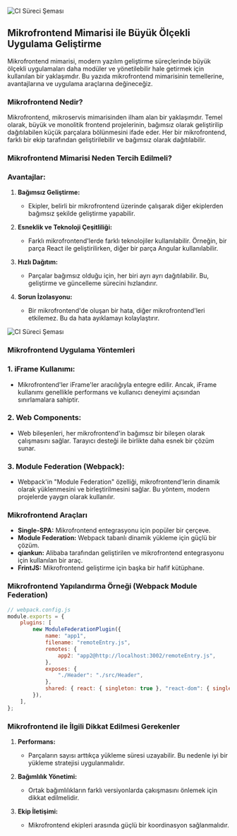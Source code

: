 ![CI Süreci Şeması](https://micro-frontends.org/ressources/diagrams/organisational/monolith-frontback-microservices.png)

## Mikrofrontend Mimarisi ile Büyük Ölçekli Uygulama Geliştirme

Mikrofrontend mimarisi, modern yazılım geliştirme süreçlerinde büyük ölçekli uygulamaları daha modüler ve yönetilebilir hale getirmek için kullanılan bir yaklaşımdır. Bu yazıda mikrofrontend mimarisinin temellerine, avantajlarına ve uygulama araçlarına değineceğiz.


### Mikrofrontend Nedir?

Mikrofrontend, mikroservis mimarisinden ilham alan bir yaklaşımdır. Temel olarak, büyük ve monolitik frontend projelerinin, bağımsız olarak geliştirilip dağıtılabilen küçük parçalara bölünmesini ifade eder. Her bir mikrofrontend, farklı bir ekip tarafından geliştirilebilir ve bağımsız olarak dağıtılabilir.


### Mikrofrontend Mimarisi Neden Tercih Edilmeli?

### Avantajlar:

1. **Bağımsız Geliştirme:**

    - Ekipler, belirli bir mikrofrontend üzerinde çalışarak diğer ekiplerden bağımsız şekilde geliştirme yapabilir.

2. **Esneklik ve Teknoloji Çeşitliliği:**

    - Farklı mikrofrontend'lerde farklı teknolojiler kullanılabilir. Örneğin, bir parça React ile geliştirilirken, diğer bir parça Angular kullanılabilir.

3. **Hızlı Dağıtım:**

    - Parçalar bağımsız olduğu için, her biri ayrı ayrı dağıtılabilir. Bu, geliştirme ve güncelleme sürecini hızlandırır.

4. **Sorun İzolasyonu:**
    - Bir mikrofrontend'de oluşan bir hata, diğer mikrofrontend'leri etkilemez. Bu da hata ayıklamayı kolaylaştırır.


![CI Süreci Şeması](https://micro-frontends.org/ressources/video/model-store-0.gif)


### Mikrofrontend Uygulama Yöntemleri

### 1. **iFrame Kullanımı:**

-   Mikrofrontend'ler iFrame'ler aracılığıyla entegre edilir. Ancak, iFrame kullanımı genellikle performans ve kullanıcı deneyimi açısından sınırlamalara sahiptir.

### 2. **Web Components:**

-   Web bileşenleri, her mikrofrontend'in bağımsız bir bileşen olarak çalışmasını sağlar. Tarayıcı desteği ile birlikte daha esnek bir çözüm sunar.

### 3. **Module Federation (Webpack):**

-   Webpack'in "Module Federation" özelliği, mikrofrontend'lerin dinamik olarak yüklenmesini ve birleştirilmesini sağlar. Bu yöntem, modern projelerde yaygın olarak kullanılır.


### Mikrofrontend Araçları

-   **Single-SPA:** Mikrofrontend entegrasyonu için popüler bir çerçeve.
-   **Module Federation:** Webpack tabanlı dinamik yükleme için güçlü bir çözüm.
-   **qiankun:** Alibaba tarafından geliştirilen ve mikrofrontend entegrasyonu için kullanılan bir araç.
-   **FrintJS:** Mikrofrontend geliştirme için başka bir hafif kütüphane.


### Mikrofrontend Yapılandırma Örneği (Webpack Module Federation)

```javascript
// webpack.config.js
module.exports = {
    plugins: [
        new ModuleFederationPlugin({
            name: "app1",
            filename: "remoteEntry.js",
            remotes: {
                app2: "app2@http://localhost:3002/remoteEntry.js",
            },
            exposes: {
                "./Header": "./src/Header",
            },
            shared: { react: { singleton: true }, "react-dom": { singleton: true } },
        }),
    ],
};
```


### Mikrofrontend ile İlgili Dikkat Edilmesi Gerekenler

1. **Performans:**

    - Parçaların sayısı arttıkça yükleme süresi uzayabilir. Bu nedenle iyi bir yükleme stratejisi uygulanmalıdır.

2. **Bağımlılık Yönetimi:**

    - Ortak bağımlılıkların farklı versiyonlarda çakışmasını önlemek için dikkat edilmelidir.

3. **Ekip İletişimi:**
    - Mikrofrontend ekipleri arasında güçlü bir koordinasyon sağlanmalıdır.
